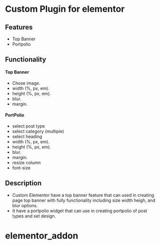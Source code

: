 # Custom Plugin for elementor
## Features
* Top Banner
* Portpolio

## Functionality 
#### Top Banner
*  Chose image.
*  width (%, px, em).
*  height (%, px, em).
*  blur. 
*  margin. 

#### PortPolio
*  select post type
*  select category (multiple)
*  select heading
*  width (%, px, em).
*  height (%, px, em).
*  blur. 
* margin. 
* resize column
* font-size


## Description 
* Custom Elementor have a top banner feature that can used in creating page top banner with fully functionality including size width heigh, and blur options.
* It have a portpolio widget that can use in creating portpolio of post types and set design.
 # elementor_addon
